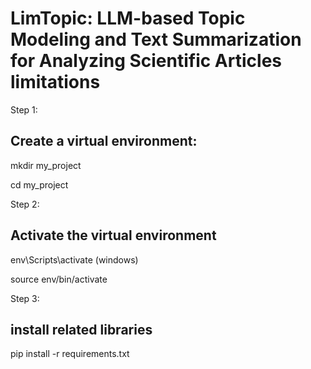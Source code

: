 # LimTopic: LLM-based Topic Modeling and Text Summarization for Analyzing Scientific Articles limitations


Step 1: 
## Create a virtual environment:
mkdir my_project 

cd my_project

Step 2: 
## Activate the virtual environment
env\Scripts\activate (windows)

source env/bin/activate

Step 3:
## install related libraries
pip install -r requirements.txt
